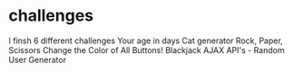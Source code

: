 # challenges
I finsh 6 different challenges
Your age in days
Cat generator
Rock, Paper, Scissors
Change the Color of All Buttons!
Blackjack
AJAX API's - Random User Generator
